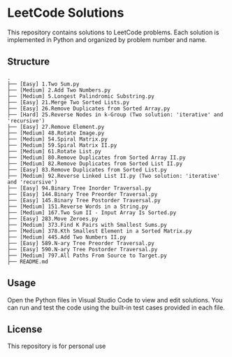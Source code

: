 # LeetCode Solutions

This repository contains solutions to LeetCode problems. Each solution is implemented in Python and organized by problem number and name.

## Structure

```
.
├── [Easy] 1.Two Sum.py
├── [Medium] 2.Add Two Numbers.py
├── [Medium] 5.Longest Palindromic Substring.py
├── [Easy] 21.Merge Two Sorted Lists.py
├── [Easy] 26.Remove Duplicates from Sorted Array.py
├── [Hard] 25.Reverse Nodes in k-Group (Two solution: 'iterative' and 'recursive')
├── [Easy] 27.Remove Element.py
├── [Medium] 48.Rotate Image.py
├── [Medium] 54.Spiral Matrix.py
├── [Medium] 59.Spiral Matrix II.py
├── [Medium] 61.Rotate List.py
├── [Medium] 80.Remove Duplicates from Sorted Array II.py
├── [Medium] 82.Remove Duplicates from Sorted List II.py
├── [Easy] 83.Remove Duplicates from Sorted List.py
├── [Medium] 92.Reverse Linked List II.py (Two solution: 'iterative' and 'recursive')
├── [Easy] 94.Binary Tree Inorder Traversal.py
├── [Easy] 144.Binary Tree Preorder Traversal.py
├── [Easy] 145.Binary Tree Postorder Traversal.py
├── [Medium] 151.Reverse Words in a String.py
├── [Medium] 167.Two Sum II - Input Array Is Sorted.py
├── [Easy] 283.Move Zeroes.py
├── [Medium] 373.Find K Pairs with Smallest Sums.py
├── [Medium] 378.Kth Smallest Element in a Sorted Matrix.py
├── [Medium] 445.Add Two Numbers II.py
├── [Easy] 589.N-ary Tree Preorder Traversal.py
├── [Easy] 590.N-ary Tree Postorder Traversal.py
├── [Medium] 797.All Paths From Source to Target.py
├── README.md
```

## Usage

Open the Python files in Visual Studio Code to view and edit solutions. You can run and test the code using the built-in test cases provided in each file.

## License

This repository is for personal use